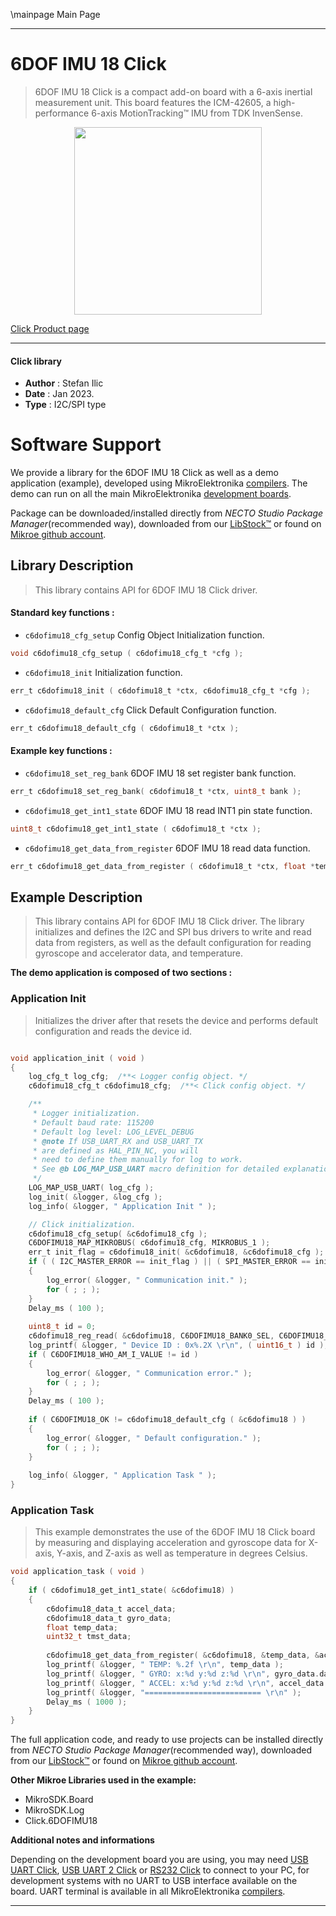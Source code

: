 \mainpage Main Page

---
# 6DOF IMU 18 Click

> 6DOF IMU 18 Click is a compact add-on board with a 6-axis inertial measurement unit. This board features the ICM-42605, a high-performance 6-axis MotionTracking™ IMU from TDK InvenSense.

<p align="center">
  <img src="https://download.mikroe.com/images/click_for_ide/6dofimu18_click.png" height=300px>
</p>

[Click Product page](https://www.mikroe.com/6dof-imu-18-click)

---


#### Click library

- **Author**        : Stefan Ilic
- **Date**          : Jan 2023.
- **Type**          : I2C/SPI type


# Software Support

We provide a library for the 6DOF IMU 18 Click
as well as a demo application (example), developed using MikroElektronika
[compilers](https://www.mikroe.com/necto-studio).
The demo can run on all the main MikroElektronika [development boards](https://www.mikroe.com/development-boards).

Package can be downloaded/installed directly from *NECTO Studio Package Manager*(recommended way), downloaded from our [LibStock&trade;](https://libstock.mikroe.com) or found on [Mikroe github account](https://github.com/MikroElektronika/mikrosdk_click_v2/tree/master/clicks).

## Library Description

> This library contains API for 6DOF IMU 18 Click driver.

#### Standard key functions :

- `c6dofimu18_cfg_setup` Config Object Initialization function.
```c
void c6dofimu18_cfg_setup ( c6dofimu18_cfg_t *cfg );
```

- `c6dofimu18_init` Initialization function.
```c
err_t c6dofimu18_init ( c6dofimu18_t *ctx, c6dofimu18_cfg_t *cfg );
```

- `c6dofimu18_default_cfg` Click Default Configuration function.
```c
err_t c6dofimu18_default_cfg ( c6dofimu18_t *ctx );
```

#### Example key functions :

- `c6dofimu18_set_reg_bank` 6DOF IMU 18 set register bank function.
```c
err_t c6dofimu18_set_reg_bank( c6dofimu18_t *ctx, uint8_t bank );
```

- `c6dofimu18_get_int1_state` 6DOF IMU 18 read INT1 pin state function.
```c
uint8_t c6dofimu18_get_int1_state ( c6dofimu18_t *ctx );
```

- `c6dofimu18_get_data_from_register` 6DOF IMU 18 read data function.
```c
err_t c6dofimu18_get_data_from_register ( c6dofimu18_t *ctx, float *temperature_data, c6dofimu18_data_t *accel_data, c6dofimu18_data_t *gyro_data, uint32_t *tmst_data );
```

## Example Description

> This library contains API for 6DOF IMU 18 Click driver. 
> The library initializes and defines the I2C and SPI bus drivers to 
  write and read data from registers, as well as the default 
  configuration for reading gyroscope and accelerator data, and temperature.

**The demo application is composed of two sections :**

### Application Init

> Initializes the driver after that resets the device and performs default configuration and reads the device id.

```c

void application_init ( void )
{
    log_cfg_t log_cfg;  /**< Logger config object. */
    c6dofimu18_cfg_t c6dofimu18_cfg;  /**< Click config object. */

    /** 
     * Logger initialization.
     * Default baud rate: 115200
     * Default log level: LOG_LEVEL_DEBUG
     * @note If USB_UART_RX and USB_UART_TX 
     * are defined as HAL_PIN_NC, you will 
     * need to define them manually for log to work. 
     * See @b LOG_MAP_USB_UART macro definition for detailed explanation.
     */
    LOG_MAP_USB_UART( log_cfg );
    log_init( &logger, &log_cfg );
    log_info( &logger, " Application Init " );

    // Click initialization.
    c6dofimu18_cfg_setup( &c6dofimu18_cfg );
    C6DOFIMU18_MAP_MIKROBUS( c6dofimu18_cfg, MIKROBUS_1 );
    err_t init_flag = c6dofimu18_init( &c6dofimu18, &c6dofimu18_cfg );
    if ( ( I2C_MASTER_ERROR == init_flag ) || ( SPI_MASTER_ERROR == init_flag ) )
    {
        log_error( &logger, " Communication init." );
        for ( ; ; );
    }
    Delay_ms ( 100 );
    
    uint8_t id = 0;
    c6dofimu18_reg_read( &c6dofimu18, C6DOFIMU18_BANK0_SEL, C6DOFIMU18_REG_WHO_AM_I, &id, 1);
    log_printf( &logger, " Device ID : 0x%.2X \r\n", ( uint16_t ) id );
    if ( C6DOFIMU18_WHO_AM_I_VALUE != id )
    {
        log_error( &logger, " Communication error." );
        for ( ; ; );
    }
    Delay_ms ( 100 );
    
    if ( C6DOFIMU18_OK != c6dofimu18_default_cfg ( &c6dofimu18 ) )
    {
        log_error( &logger, " Default configuration." );
        for ( ; ; );
    }
    
    log_info( &logger, " Application Task " );
}

```

### Application Task

> This example demonstrates the use of the 6DOF IMU 18 Click board by 
  measuring and displaying acceleration and gyroscope data for X-axis, 
  Y-axis, and Z-axis as well as temperature in degrees Celsius.

```c
void application_task ( void )
{
    if ( c6dofimu18_get_int1_state( &c6dofimu18) )
    {       
        c6dofimu18_data_t accel_data;
        c6dofimu18_data_t gyro_data;
        float temp_data;
        uint32_t tmst_data;
        
        c6dofimu18_get_data_from_register( &c6dofimu18, &temp_data, &accel_data, &gyro_data, &tmst_data );
        log_printf( &logger, " TEMP: %.2f \r\n", temp_data );
        log_printf( &logger, " GYRO: x:%d y:%d z:%d \r\n", gyro_data.data_x,gyro_data.data_y,gyro_data.data_z );
        log_printf( &logger, " ACCEL: x:%d y:%d z:%d \r\n", accel_data.data_x,accel_data.data_y,accel_data.data_z );
        log_printf( &logger, "========================== \r\n" );
        Delay_ms ( 1000 );
    }    
}
```

The full application code, and ready to use projects can be installed directly from *NECTO Studio Package Manager*(recommended way), downloaded from our [LibStock&trade;](https://libstock.mikroe.com) or found on [Mikroe github account](https://github.com/MikroElektronika/mikrosdk_click_v2/tree/master/clicks).

**Other Mikroe Libraries used in the example:**

- MikroSDK.Board
- MikroSDK.Log
- Click.6DOFIMU18

**Additional notes and informations**

Depending on the development board you are using, you may need
[USB UART Click](https://www.mikroe.com/usb-uart-click),
[USB UART 2 Click](https://www.mikroe.com/usb-uart-2-click) or
[RS232 Click](https://www.mikroe.com/rs232-click) to connect to your PC, for
development systems with no UART to USB interface available on the board. UART
terminal is available in all MikroElektronika
[compilers](https://shop.mikroe.com/compilers).

---
